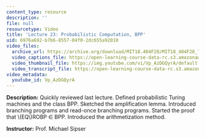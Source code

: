 ```yaml
---
content_type: resource
description: ''
file: null
resourcetype: Video
title: 'Lecture 23: Probabilistic Computation, BPP'
uid: 6976a692-b7b6-8557-04f0-2dc655a92010
video_files:
  archive_url: https://archive.org/download/MIT18.404F20/MIT18_404F20_lec23_300k.mp4
  video_captions_file: https://open-learning-course-data-rc.s3.amazonaws.com/18-404j-theory-of-computation-fall-2020/13428e3c2bec55faa8d8878bb9c8d6be_Vp_AzDGQyrA.vtt
  video_thumbnail_file: https://img.youtube.com/vi/Vp_AzDGQyrA/default.jpg
  video_transcript_file: https://open-learning-course-data-rc.s3.amazonaws.com/18-404j-theory-of-computation-fall-2020/d8ebfeeb2bdecefdbd328869efc094fe_Vp_AzDGQyrA.pdf
video_metadata:
  youtube_id: Vp_AzDGQyrA
---
```


**Description:** Quickly reviewed last lecture. Defined probabilistic Turing machines and the class BPP. Sketched the amplification lemma. Introduced branching programs and read-once branching programs. Started the proof that \\(EQ\\)ROBP ∈ BPP. Introduced the arithmetization method.

**Instructor:** Prof. Michael Sipser